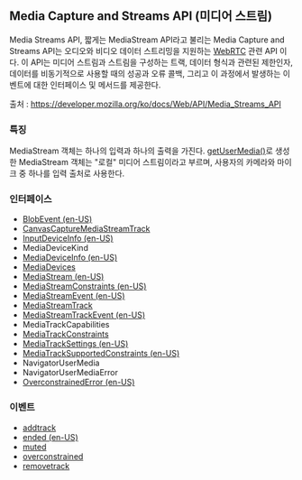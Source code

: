 ## Media Capture and Streams API (미디어 스트림)
Media Streams API, 짧게는 MediaStream API라고 불리는 Media Capture and Streams API는 오디오와 비디오 데이터 스트리밍을 지원하는 [WebRTC](https://developer.mozilla.org/ko/docs/Web/API/WebRTC_API) 관련 API 이다. 이 API는 미디어 스트림과 스트림을 구성하는 트랙, 데이터 형식과 관련된 제한인자, 데이터를 비동기적으로 사용할 때의 성공과 오류 콜백, 그리고 이 과정에서 발생하는 이벤트에 대한 인터페이스 및 메서드를 제공한다.

출처 : https://developer.mozilla.org/ko/docs/Web/API/Media_Streams_API

### 특징
MediaStream 객체는 하나의 입력과 하나의 출력을 가진다. [getUserMedia()](https://developer.mozilla.org/ko/docs/Web/API/MediaDevices/getUserMedia)로 생성한 MediaStream 객체는 "로컬" 미디어 스트림이라고 부르며, 사용자의 카메라와 마이크 중 하나를 입력 출처로 사용한다.

### 인터페이스 
- [BlobEvent (en-US)](https://developer.mozilla.org/en-US/docs/Web/API/BlobEvent)
- [CanvasCaptureMediaStreamTrack](https://developer.mozilla.org/ko/docs/Web/API/CanvasCaptureMediaStreamTrack)
- [InputDeviceInfo (en-US)](https://developer.mozilla.org/en-US/docs/Web/API/InputDeviceInfo)
- MediaDeviceKind
- [MediaDeviceInfo (en-US)](https://developer.mozilla.org/en-US/docs/Web/API/MediaDeviceInfo)
- [MediaDevices](https://developer.mozilla.org/ko/docs/Web/API/MediaDevices)
- [MediaStream (en-US)](https://developer.mozilla.org/en-US/docs/Web/API/MediaStream)
- [MediaStreamConstraints (en-US)](https://developer.mozilla.org/en-US/docs/Web/API/MediaDevices/getUserMedia)
- [MediaStreamEvent (en-US)](https://developer.mozilla.org/en-US/docs/Web/API/MediaStreamEvent)
- [MediaStreamTrack](https://developer.mozilla.org/ko/docs/Web/API/MediaStreamTrack)
- [MediaStreamTrackEvent (en-US)](https://developer.mozilla.org/en-US/docs/Web/API/MediaStreamTrackEvent)
- MediaTrackCapabilities
- [MediaTrackConstraints](https://developer.mozilla.org/ko/docs/Web/API/MediaTrackConstraints)
- [MediaTrackSettings (en-US)](https://developer.mozilla.org/en-US/docs/Web/API/MediaTrackSettings)
- [MediaTrackSupportedConstraints (en-US)](https://developer.mozilla.org/en-US/docs/Web/API/MediaTrackSupportedConstraints)
- NavigatorUserMedia
- NavigatorUserMediaError
- [OverconstrainedError (en-US)](https://developer.mozilla.org/en-US/docs/Web/API/OverconstrainedError)

### 이벤트 
- [addtrack](https://developer.mozilla.org/ko/docs/Web/Reference/Events/addtrack)
- [ended (en-US)](https://developer.mozilla.org/en-US/docs/Web/API/HTMLMediaElement/ended_event)
- [muted](https://developer.mozilla.org/ko/docs/Web/Reference/Events/muted)
- [overconstrained](https://developer.mozilla.org/ko/docs/Web/Reference/Events/overconstrained)
- [removetrack](https://developer.mozilla.org/ko/docs/Web/Reference/Events/removetrack)

